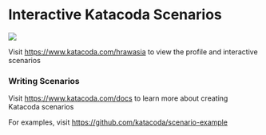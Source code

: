 # Interactive Katacoda Scenarios

[![](http://shields.katacoda.com/katacoda/hrawasia/count.svg)](https://www.katacoda.com/hrawasia "Get your profile on Katacoda.com")

Visit https://www.katacoda.com/hrawasia to view the profile and interactive scenarios

### Writing Scenarios
Visit https://www.katacoda.com/docs to learn more about creating Katacoda scenarios

For examples, visit https://github.com/katacoda/scenario-example
